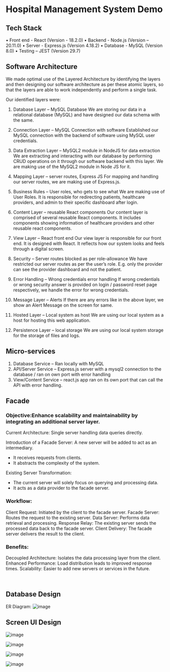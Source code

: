 # Hospital Management System Demo

## Tech Stack

•	Front end - React (Version - 18.2.0)
•	Backend - Node.js (Version – 20.11.0)
•	Server - Express.js (Version 4.18.2)
•	Database - MySQL (Version 8.0)
•	Testing – JEST (Version 29.7)

## Software Architecture 

We made optimal use of the Layered Architecture by identifying the layers and then designing our software architecture as per these atomic layers, so that the layers are able to work independently and perform a single task.

Our identified layers were:
1.	Database Layer – MySQL Database
We are storing our data in a relational database (MySQL) and have designed our data schema with the same.

2.	Connection Layer – MySQL Connection with software 
Established our MySQL connection with the backend of software using MySQL user credentials.

3.	Data Extraction Layer – MySQL2 module in NodeJS for data extraction
We are extracting and interacting with our database by performing CRUD operations on it through our software backend with this layer. We are making use of the MySQL2 module in Node JS for it.

4.	Mapping Layer – server routes, Express JS
For mapping and handling our server routes, we are making use of Express.js.

5.	Business Rules – User roles, who gets to see what
We are making use of User Roles. It is responsible for redirecting patients, healthcare providers, and admin to their specific dashboard after login.

6.	Content Layer – reusable React components
Our content layer is comprised of several reusable React components. It includes components showing information of healthcare providers and other reusable react components.

7.	View Layer – React front end
Our view layer is responsible for our front end. It is designed with React. It reflects how our system looks and feels through a digital screen.


8.	Security – Server routes blocked as per role-allowance
We have restricted our server routes as per the user’s role. E.g. only the provider can see the provider dashboard and not the patient. 
 
9.	Error Handling – Wrong credentials error handling
If wrong credentials or wrong security answer is provided on login / password reset page respectively, we handle the error for wrong credentials.

10.	Message Layer – Alerts
If there are any errors like in the above layer, we show an Alert Message on the screen for same.

11.	Hosted Layer – Local system as host
We are using our local system as a host for hosting this web application.

12.	Persistence Layer – local storage
We are using our local system storage for the storage of files and logs. 

## Micro-services

1. Database Service – Ran locally with MySQL​
2. API/Server Service – Express.js server with a mysql2 connection to the database / ran on own port with error handling​
3. View/Content Service – react.js app ran on its own port that can call the API with error handling.​

## Facade

### Objective:​ Enhance scalability and maintainability by integrating an additional server layer.​

Current Architecture:​ Single server handling data queries directly.​

Introduction of a Facade Server: A new server will be added to act as an intermediary.​
- It receives requests from clients.​
- It abstracts the complexity of the system.​

Existing Server Transformation: 
- The current server will solely focus on querying and processing data.​
- It acts as a data provider to the facade server.​

### Workflow:​

Client Request: Initiated by the client to the facade server.​
Facade Server: Routes the request to the existing server.​
Data Server: Performs data retrieval and processing.​
Response Relay: The existing server sends the processed data back to the facade server.​
Client Delivery: The facade server delivers the result to the client.​

### Benefits:​

Decoupled Architecture: Isolates the data processing layer from the client.​
Enhanced Performance: Load distribution leads to improved response times.​
Scalability: Easier to add new servers or services in the future.​

​

## Database Design 
ER Diagram:
![image](https://github.com/user-attachments/assets/b1dde789-7a1f-4cd5-a0e0-2fca81f8ac46)

## Screen UI Design

![image](https://github.com/user-attachments/assets/54638837-aa93-4eeb-954e-b09c40d0b458)

![image](https://github.com/user-attachments/assets/57d87e10-5717-4f99-8b63-18a778f9c603)

![image](https://github.com/user-attachments/assets/e4a48ac8-6d71-424d-bcd0-92f81c0c20d4)

![image](https://github.com/user-attachments/assets/b162d863-0140-447c-a330-b6ac1234e7c8)

